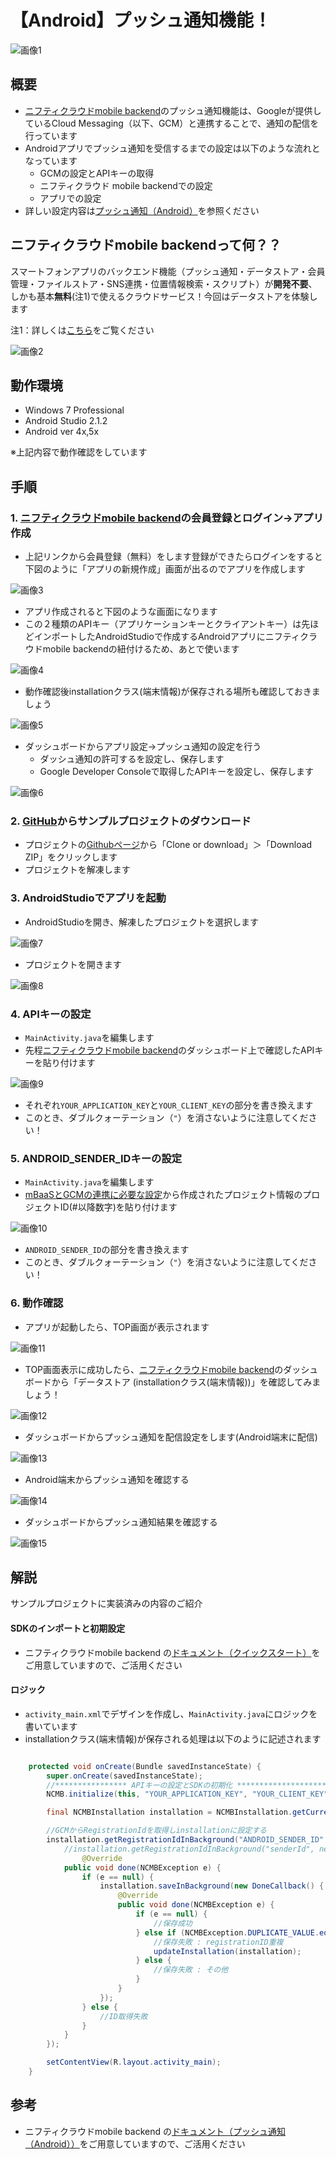 # 【Android】プッシュ通知機能！

![画像1](/readme-img/OverView.png)

## 概要

* [ニフティクラウドmobile backend](http://mb.cloud.nifty.com/)のプッシュ通知機能は、Googleが提供しているCloud Messaging（以下、GCM）と連携することで、通知の配信を行っています
* Androidアプリでプッシュ通知を受信するまでの設定は以下のような流れとなっています
   * GCMの設定とAPIキーの取得
   * ニフティクラウド mobile backendでの設定
   * アプリでの設定
* 詳しい設定内容は[プッシュ通知（Android）](http://mb.cloud.nifty.com/doc/current/push/basic_usage_android.html)を参照ください

## ニフティクラウドmobile backendって何？？
スマートフォンアプリのバックエンド機能（プッシュ通知・データストア・会員管理・ファイルストア・SNS連携・位置情報検索・スクリプト）が**開発不要**、しかも基本**無料**(注1)で使えるクラウドサービス！今回はデータストアを体験します

注1：詳しくは[こちら](http://mb.cloud.nifty.com/price.htm)をご覧ください

![画像2](/readme-img/SdkTypes.png)

## 動作環境
* Windows 7 Professional
* Android Studio 2.1.2
* Android ver 4x,5x

※上記内容で動作確認をしています


## 手順
### 1. [ニフティクラウドmobile backend](http://mb.cloud.nifty.com/)の会員登録とログイン→アプリ作成

* 上記リンクから会員登録（無料）をします登録ができたらログインをすると下図のように「アプリの新規作成」画面が出るのでアプリを作成します

![画像3](/readme-img/mBassNewProject.png)

* アプリ作成されると下図のような画面になります
* この２種類のAPIキー（アプリケーションキーとクライアントキー）は先ほどインポートしたAndroidStudioで作成するAndroidアプリにニフティクラウドmobile backendの紐付けるため、あとで使います

![画像4](/readme-img/mBassAPIkey.png)

* 動作確認後installationクラス(端末情報)が保存される場所も確認しておきましょう

![画像5](/readme-img/mBassData.png)

* ダッシュボードからアプリ設定→プッシュ通知の設定を行う
   * ダッシュ通知の許可するを設定し、保存します
   * Google Developer Consoleで取得したAPIキーを設定し、保存します

![画像6](/readme-img/mBassPushEnv.png)

### 2. [GitHub](https://github.com/ncmbadmin/android_push_demo.git)からサンプルプロジェクトのダウンロード

* プロジェクトの[Githubページ](https://github.com/ncmbadmin/android_push_demo.git)から「Clone or download」＞「Download ZIP」をクリックします
* プロジェクトを解凍します

### 3. AndroidStudioでアプリを起動

* AndroidStudioを開き、解凍したプロジェクトを選択します

![画像7](/readme-img/SelectProject.png)

* プロジェクトを開きます

![画像8](/readme-img/ProjectDesign.png)

### 4. APIキーの設定

* `MainActivity.java`を編集します
* 先程[ニフティクラウドmobile backend](http://mb.cloud.nifty.com/)のダッシュボード上で確認したAPIキーを貼り付けます

![画像9](/readme-img/AndroidAPIkey.png)

* それぞれ`YOUR_APPLICATION_KEY`と`YOUR_CLIENT_KEY`の部分を書き換えます
 * このとき、ダブルクォーテーション（`"`）を消さないように注意してください！

### 5. ANDROID_SENDER_IDキーの設定

* `MainActivity.java`を編集します
* [mBaaSとGCMの連携に必要な設定](http://mb.cloud.nifty.com/doc/current/tutorial/push_setup_android.html)から作成されたプロジェクト情報のプロジェクトID(#以降数字)を貼り付けます

![画像10](/readme-img/GCMAPIkey.png)

* `ANDROID_SENDER_ID`の部分を書き換えます
 * このとき、ダブルクォーテーション（`"`）を消さないように注意してください！
 
### 6. 動作確認

* アプリが起動したら、TOP画面が表示されます

![画像11](/readme-img/Action1.png)

* TOP画面表示に成功したら、[ニフティクラウドmobile backend](http://mb.cloud.nifty.com/)のダッシュボードから「データストア (installationクラス(端末情報))」を確認してみましょう！

![画像12](/readme-img/Action2.png)

* ダッシュボードからプッシュ通知を配信設定をします(Android端末に配信)

![画像13](/readme-img/Action3.png)

* Android端末からプッシュ通知を確認する

![画像14](/readme-img/Action4.png)

* ダッシュボードからプッシュ通知結果を確認する

![画像15](/readme-img/Action5.png)


## 解説
サンプルプロジェクトに実装済みの内容のご紹介

#### SDKのインポートと初期設定
* ニフティクラウドmobile backend の[ドキュメント（クイックスタート）](http://mb.cloud.nifty.com/doc/current/introduction/quickstart_android.html#/Android/)をご用意していますので、ご活用ください

#### ロジック
 * `activity_main.xml`でデザインを作成し、`MainActivity.java`にロジックを書いています
 *  installationクラス(端末情報)が保存される処理は以下のように記述されます
 
```java

    protected void onCreate(Bundle savedInstanceState) {
        super.onCreate(savedInstanceState);
        //**************** APIキーの設定とSDKの初期化 **********************
        NCMB.initialize(this, "YOUR_APPLICATION_KEY", "YOUR_CLIENT_KEY");

        final NCMBInstallation installation = NCMBInstallation.getCurrentInstallation();

        //GCMからRegistrationIdを取得しinstallationに設定する
        installation.getRegistrationIdInBackground("ANDROID_SENDER_ID", new DoneCallback() {
            //installation.getRegistrationIdInBackground("senderId", new DoneCallback() {
                @Override
            public void done(NCMBException e) {
                if (e == null) {
                    installation.saveInBackground(new DoneCallback() {
                        @Override
                        public void done(NCMBException e) {
                            if (e == null) {
                                //保存成功
                            } else if (NCMBException.DUPLICATE_VALUE.equals(e.getCode())) {
                                //保存失敗 : registrationID重複
                                updateInstallation(installation);
                            } else {
                                //保存失敗 : その他
                            }
                        }
                    });
                } else {
                    //ID取得失敗
                }
            }
        });

        setContentView(R.layout.activity_main);
    }
```

## 参考
* ニフティクラウドmobile backend の[ドキュメント（プッシュ通知（Android））](http://mb.cloud.nifty.com/doc/current/push/basic_usage_android.html)をご用意していますので、ご活用ください


